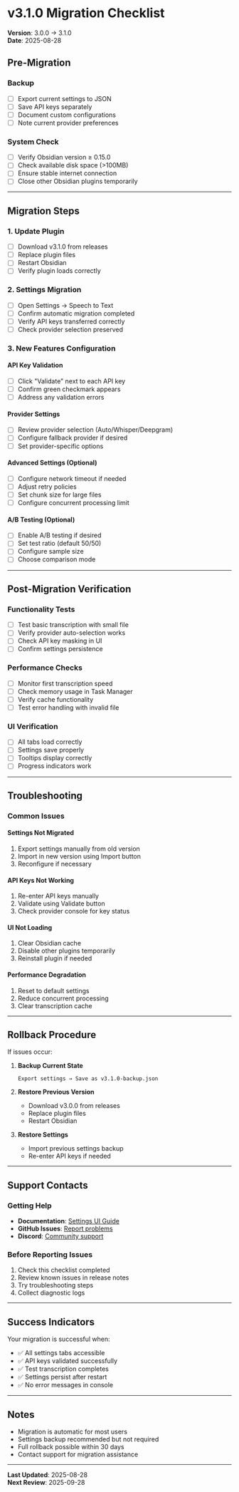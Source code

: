 # v3.1.0 Migration Checklist

**Version**: 3.0.0 → 3.1.0  
**Date**: 2025-08-28

## Pre-Migration

### Backup
- [ ] Export current settings to JSON
- [ ] Save API keys separately
- [ ] Document custom configurations
- [ ] Note current provider preferences

### System Check
- [ ] Verify Obsidian version ≥ 0.15.0
- [ ] Check available disk space (>100MB)
- [ ] Ensure stable internet connection
- [ ] Close other Obsidian plugins temporarily

---

## Migration Steps

### 1. Update Plugin
- [ ] Download v3.1.0 from releases
- [ ] Replace plugin files
- [ ] Restart Obsidian
- [ ] Verify plugin loads correctly

### 2. Settings Migration
- [ ] Open Settings → Speech to Text
- [ ] Confirm automatic migration completed
- [ ] Verify API keys transferred correctly
- [ ] Check provider selection preserved

### 3. New Features Configuration

#### API Key Validation
- [ ] Click "Validate" next to each API key
- [ ] Confirm green checkmark appears
- [ ] Address any validation errors

#### Provider Settings
- [ ] Review provider selection (Auto/Whisper/Deepgram)
- [ ] Configure fallback provider if desired
- [ ] Set provider-specific options

#### Advanced Settings (Optional)
- [ ] Configure network timeout if needed
- [ ] Adjust retry policies
- [ ] Set chunk size for large files
- [ ] Configure concurrent processing limit

#### A/B Testing (Optional)
- [ ] Enable A/B testing if desired
- [ ] Set test ratio (default 50/50)
- [ ] Configure sample size
- [ ] Choose comparison mode

---

## Post-Migration Verification

### Functionality Tests
- [ ] Test basic transcription with small file
- [ ] Verify provider auto-selection works
- [ ] Check API key masking in UI
- [ ] Confirm settings persistence

### Performance Checks
- [ ] Monitor first transcription speed
- [ ] Check memory usage in Task Manager
- [ ] Verify cache functionality
- [ ] Test error handling with invalid file

### UI Verification
- [ ] All tabs load correctly
- [ ] Settings save properly
- [ ] Tooltips display correctly
- [ ] Progress indicators work

---

## Troubleshooting

### Common Issues

#### Settings Not Migrated
1. Export settings manually from old version
2. Import in new version using Import button
3. Reconfigure if necessary

#### API Keys Not Working
1. Re-enter API keys manually
2. Validate using Validate button
3. Check provider console for key status

#### UI Not Loading
1. Clear Obsidian cache
2. Disable other plugins temporarily
3. Reinstall plugin if needed

#### Performance Degradation
1. Reset to default settings
2. Reduce concurrent processing
3. Clear transcription cache

---

## Rollback Procedure

If issues occur:

1. **Backup Current State**
   ```
   Export settings → Save as v3.1.0-backup.json
   ```

2. **Restore Previous Version**
   - Download v3.0.0 from releases
   - Replace plugin files
   - Restart Obsidian

3. **Restore Settings**
   - Import previous settings backup
   - Re-enter API keys if needed

---

## Support Contacts

### Getting Help
- **Documentation**: [Settings UI Guide](../ui-settings-guide.md)
- **GitHub Issues**: [Report problems](https://github.com/yourusername/obsidian-speech-to-text/issues)
- **Discord**: [Community support](https://discord.gg/example)

### Before Reporting Issues
1. Check this checklist completed
2. Review known issues in release notes
3. Try troubleshooting steps
4. Collect diagnostic logs

---

## Success Indicators

Your migration is successful when:
- ✅ All settings tabs accessible
- ✅ API keys validated successfully
- ✅ Test transcription completes
- ✅ Settings persist after restart
- ✅ No error messages in console

---

## Notes

- Migration is automatic for most users
- Settings backup recommended but not required
- Full rollback possible within 30 days
- Contact support for migration assistance

---

**Last Updated**: 2025-08-28  
**Next Review**: 2025-09-28